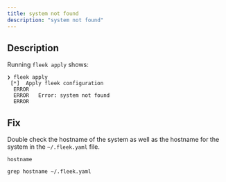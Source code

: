 ```yaml
---
title: system not found
description: "system not found"
---
```


## Description

Running `fleek apply` shows:

```
❯ fleek apply
 [*]  Apply fleek configuration
  ERROR
  ERROR   Error: system not found
  ERROR
```

## Fix

Double check the hostname of the system as well as the hostname for the system in the `~/.fleek.yaml` file.

```
hostname

grep hostname ~/.fleek.yaml
```
